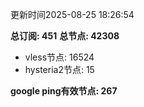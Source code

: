 更新时间2025-08-25 18:26:54

**总订阅: 451**
**总节点: 42308**
- vless节点: 16524
- hysteria2节点: 15

**google ping有效节点: 267**

